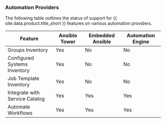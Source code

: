 ### Automation Providers

The following table outlines the status of support for {{ site.data.product.title_short }} features on various automation providers.

| Feature                        | Ansible Tower | Embedded Ansible | Automation Engine |
| ------------------------------ | ------------- | ---------------- | ----------------- |
| Groups Inventory               | Yes           | No               | No                |
| Configured Systems Inventory   | Yes           | No               | No                |
| Job Template Inventory         | Yes           | No               | No                |
| Integrate with Service Catalog | Yes           | Yes              | Yes               |
| Automate Workflows             | Yes           | Yes              | Yes               |

